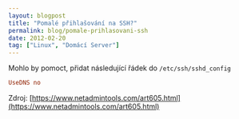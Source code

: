 ```yaml
---
layout: blogpost
title: "Pomalé přihlašování na SSH?"
permalink: blog/pomale-prihlasovani-ssh
date: 2012-02-20
tag: ["Linux", "Domácí Server"]
---
```


Mohlo by pomoct, přidat následující řádek do `/etc/ssh/sshd_config`

~~~ ini
UseDNS no
~~~


Zdroj: [https://www.netadmintools.com/art605.html](https://www.netadmintools.com/art605.html)
